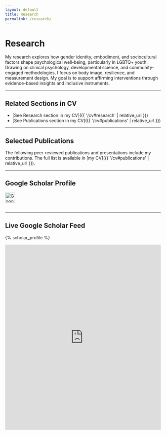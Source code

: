 ```yaml
---
layout: default
title: Research
permalink: /research/
---
```


# Research

My research explores how gender identity, embodiment, and sociocultural factors shape psychological well-being, particularly in LGBTQ+ youth. Drawing on clinical psychology, developmental science, and community-engaged methodologies, I focus on body image, resilience, and measurement design. My goal is to support affirming interventions through evidence-based insights and inclusive instruments.

---

## Related Sections in CV

- [See Research section in my CV]({{ '/cv#research' | relative_url }})
- [See Publications section in my CV]({{ '/cv#publications' | relative_url }})

---

## Selected Publications

The following peer-reviewed publications and presentations include my contributions. The full list is available in [my CV]({{ '/cv#publications' | relative_url }}).

<!-- List from your CV (as previously provided) -->

---

## Google Scholar Profile

<div class="scholar-profile" style="margin-bottom: 2rem;">
  <a href="https://scholar.google.com/citations?user=eGQIUA8AAAAJ&hl=en" target="_blank" rel="noopener" aria-label="Samuel Marsán Pérez on Google Scholar">
    <img src="{{ '/assets/icons/google-scholar.svg' | relative_url }}" alt="Google Scholar Profile" class="social-icon" style="height: 32px;" />
  </a>
</div>

---

## Live Google Scholar Feed
{% scholar_profile %}
<iframe src="https://gsprofile.netlify.app/embed/eGQIUA8AAAAJ" width="100%" height="600" style="border:none;" loading="lazy" title="Google Scholar Publications"></iframe>
